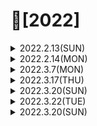 # 📌[2022]

<details>
<summary> 2022.2.13(SUN)</summary>
<div markdown="1">

## 📝컬렉션 프레임워크


### 컬렉션 프레임워크란?
- 프로그램 구현에 필요한 자료구조를 구현해 놓은 라이브러리
- java.util 패키지에 구현
- 최적화 된 알고리즘을 활용할 수 있어 개발 소요시간을 단축
- 여러 인터페이스와 구현 클래스 사용법을 이해해야 한다.

### Collection
- 하나의 데이터들만 다룬다.
- 하위에 List와 Set 인터페이스가 존재한다.
- List는 선형 자료구조로 ArrayList, LinkedList 등이 존재한다. (순서가 존재, 중복 허용)
- Set은 집합과 닮아 있어서 중복을 허용하지 않는다. 주로 유일한 데이터를 관리할 때 활용하며 순서에 구애받지 않는다.

#### Collection에서 자주 사용하는 메소드
| 메소드 | 설명 |
|:---:|:---:|
| boolean add(E e) | Collection에 객체를 추가|
| void clear() | Collection의 모든 객체를 제거|
| Iterator<E> iterator | Collection을 순환할 반복자를 반환|
| boolean remove(Object o) | Collection에 매개변수에 해당하는 인스턴스가 존재하면 제거|
| int size() | Collection에 있는 요소의 개수를 반환|


### Map
- 쌍으로 관리된 객체를 관리하며 Key, Value로 쌍을 만든다.
- Key는 중복될 수 없다.
- HashTable, HashMap, TreeMap, Properties가 존재하며 주로 HashMap을 사용한다. TreeMap의 경우에는 Key에 대해 정렬한다.


</div>
</details>
 
<details>

<summary> 2022.2.14(MON)</summary>
<div markdown="1">

### 1. 자바 collection 프레임워크 실습 공부  
https://github.com/skarns23/Nams/tree/master/learn_java/Chapter12/src/collection

 
 ### 2. Stack
 - 스택은 상자를 쌓듯이 자료를 관리하는 방법
.- 맨 나중에 들어간 요소가 제일 처음으로 나오는 LIFO (Last In First Out) 형식이다.
 ### 4. LinkedList
 - ArrayList에 비해 중간에 자료를 넣고 제거하는 시간이 적게 걸린다.
 - 크기를 동적으로 증가시킬 수 있다.
</div>
</details>
 
<details>
 <summary> 2022.3.7(MON)</summary>
 <div markdown ="1">
  
  ### [백준 단계별 문제 풀기 (for문 ~ 1차원 배열 2번까지)](https://github.com/skarns23/Nams/tree/master/Baek/BaekJoon/src/baekjoon)
  - 기존에 코드의 구성을 할때는 Scanner를 이용하여 입력을 받았는데 [백준 빠른 A+B](https://www.acmicpc.net/problem/15552) 문제를 통해 BufferedReader 와 BufferedWriter 방식의 입 출력형태를 활용해보고 있다.
 
  ### Scanner와 BufferedReader 비교
  1. Scanner는 BufferedReader보다 활용성이 높다.
  - Scanner의 경우 자료형을 지정하여 읽을 수 있는 반면, BufferedReader의 경우에는 String값으로만 읽을 수 있다.
  2. BufferedReader의 경우에는 파싱 (Parsing), 예외처리 (throws Exception or try catch)가 필요하다.
  - 그러나 효율성 및 속도의 측면에서 Scanner보다 BufferedReader가 빠르기때문에 BufferedReader또한 많이 사용된다.
  - 파싱의 경우에는 StringTokenizer을 활용한다.
  
  </div>
 </details>
 
 <details>
 <summary> 2022.3.17(THU)</summary>
 <div markdown ="1">
  
  ### [백준 단계별 문제 풀기 (매일 5문제가량 진행 중 )](https://github.com/skarns23/Nams/tree/master/Baek/BaekJoon/src/baekjoon)
  - 재귀함수 부분의 [하노이 타워 문제](https://www.acmicpc.net/problem/11729)에 대한 공식을 알게되었다.
  - 브루트 포스 중 [체스판 문제](https://www.acmicpc.net/problem/1018)에서 노가다 형식의 코드로 진행하여 코드가 지저분한데 다른 분들의 코드의 경우에는 함수를 선언하여 깔끔하고 좀 더 좋은 방식을 활용한 분들이 많았다.
 - 정렬 부분에서 카운팅 정렬에대해 알게되었으며, 카운팅 정렬의 경우에는 수의 범위가 작을 경우에 사용하는 것이 좋다.
 - 정렬 중 [통계학](https://www.acmicpc.net/problem/2108) 문제에서 최빈값을 구하는 알고리즘에서 애를 먹어서 참고를 했는데, 최빈 값중 두번째로 작은 값을 출력해야해서 카운팅정렬을 활용하는 것이 인상적이였다.
  

  
  </div>
 </details>
 
  <details>
 <summary> 2022.3.20(SUN)</summary>
 <div markdown ="1">

### 지역 내부 클래스
  - 지역 변수와 같이 메서드 내부에서 정의하여 사용하는 클래스
  - 메서드의 호출이 끝나면 메서드에 사용된 지역변수의 유효성은 사라짐
  - 메서드 호출 이후에도 사용해야하는 경우가 있을 수 있으므로 지역 내부 클래스에서 사용하는 메서드의 변수는 final로 선언
  
 ### 익명 내부 클래스
  - 이름이 없는 클래스 
  - 클래스의 이름을 생략하고 주로 하나의 인터페이스나 하나의 추상 클래스를 구현하여 반환
  - 인터페이스나 추상 클래스 자료형의 변수에 직접 대입하여 클래스를 생성하거나 지역 내부 클래스의 메서드 내부에서 생성하여 반환 할 수 있음
 
  ### 람다식
  - 함수의 구현과 호출만으로 프로그래밍이 수행되는 방식
  - 함수형 프로그래밍에서 활용되고, 주어진 매개변수만을 활용하여 외부 자료에 side effect를 주지않음
  - 매개변수 외에는 외부 자료를 사용하지 않아서 병렬처리가 가능함
  - 동일한 자료에 대해 동일한 결과를 보장하여 함
  
  ### 람다식 문법
  - 익명 함수 만들기
  - 매개 변수와 매개변수를 이용한 실행문 (매개변수)->(실행문;)
	 
  ```JAVA
  int add(int x, int y){
   return x+y;
  }
   
  (int x, int y) -> (return x+y;)

  ```
  
  ### 함수형 인터페이스 선언하기
  - 람다식을 선언하기 위한 인터페이스
  - 익명 함수와 매개 변수만으로 구현되므로 인터페이스는 단 하나의 메서드만을 선언해야함
  - @FunctionalInterface 어노테이션 : 함수형 인터페이스라는 의미로 내부에 여러 개의 메서드를 선언하면 에러가 남
	 
  ```JAVA
public static void main(String[] args) {
		
	MyNumber myNumber = (x,y)-> x>y ? x:y; 
	System.out.println(myNumber.getMax(20, 33));
}
```
  
  </div>
 </details>

 <details>
 <summary> 2022.3.22(TUE)</summary>
 <div markdown ="1">
   
   
## 📝 스트림 (Stream)
   
   
 ### 스트림 이란?
   - 자료의 대상과 관계없이 동일한 연산을 수행
   - 한번 생성하고 사용한 스트림은 재사용 할 수 없음
   - 스트림 연산은 기존 자료를 변경하지 않음
   - 스트림 연산은 중간 연산과 최종 연산으로 구분 됨
   - 중간 연산은 여러 개의 연산이 적용될 수 있으나, 최종 연산은 마지막에 한 번만 적용됨
   - 중간 연산에 대한 결과를 연산 중에 알수 없음 ( 지연 연산)
  
  ### 중간 연산과 최종 연산
   - 중간 연산의 예 - filter(), map(), sorted() 등
     조건에 맞는 요소를 추출하거나 요소를 변환 함(map)
   - 문자열 리스트에서 문자열의 길이가 5 이상인 요소만 출력하기
 ```JAVA
   sList.stream().filter(s->s.length() >= 5).forEach(s->System.out.println(s));
 ```
   - 고객 클래스 배열에서 고객 이름만 가져오기
 ```JAVA
   customerList.stream().map(c->c.getName()).forEach(s->System.out.println(s));
 ```
   - 최종 연산의 예 - forEach(), count(), sum() 등
   
   
   </div>
 </details>

  <details>
 <summary> 2022.3.20(SUN)</summary>
 <div markdown ="1">
	 
  ### reduce() 연산
   - 정의된 연산이 아닌 프로그래머가 직접 구현한 연산을 적용
   ``` JAVA 
   T reduce(T identify, BinaryOperator<T>, accumulator)
   ```   
   - 최종 연산으로 스트림의 요소를 소모하며 연산을 수행
   - 배열의 모든 요소의 합을 구하는 reduce() 연산 구현 예
   ```JAVA     
   Arrays.stream(arr).reduce(0, (a,b)->(a+b)); 
   ```
   - 람다식을 직접 구현하거나 람다식이 긴 경우 BinaryOperator를 구현한 클래스를 사용 함
         
  ## 📝 예외처리
     
  ### 프로그램에서의 오류
  - 컴파일 오류 : 프로그램 코드 작성 중 발생하는 문법적 오류 (최근에는 개발 환경에서 대부분 오류 detection 됨)
  - 실행오류 : 실행 중인 프로그램이 의도 하지 않은 동작을 하거나 프로그램이 중지되는 오류
  
  ### 예외 처리의 중요성
  - 프로그램의 비정상 종료를 피하며 시스템이 원활하게 실행되도록 함
- 실행 오류가 발생한 경우 오류의 과정을 재현하는 것이 현실적으로 어려움
- 오류가 발생한 경우 log를 남겨서 추후 log 분석을 통해 그 원인을 파악하여 bug를 수정하는 것이 중요함

### 오류와 예외 클래스
	 - 시스템 오류 : 가상 머신에서 발생, 프로그래머가 처리할 수 없는 오류 (스택 메모리 오버플로우등)
	 - 예외 : 프로그램에서 제어 할 수 있는 오류 (읽을려는 파일이 존재하지 않거나, DB연결 실패등)
	 - 자바는 안정성이 중요한 언어로 대부분 프로그램에서 발생하는 오류에 대해 문법적으로 예외 처리해야함
